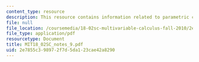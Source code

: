 ```yaml
---
content_type: resource
description: This resource contains information related to parametric curves.
file: null
file_location: /coursemedia/18-02sc-multivariable-calculus-fall-2010/2e7855c398972f7d5da123cae42a8290_MIT18_02SC_notes_9.pdf
file_type: application/pdf
resourcetype: Document
title: MIT18_02SC_notes_9.pdf
uid: 2e7855c3-9897-2f7d-5da1-23cae42a8290
---
```

